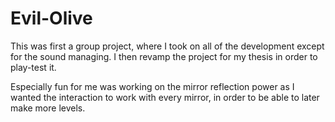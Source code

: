 # Evil-Olive

This was first a group project, where I took on all of the development except for the sound managing. I then revamp the project for my thesis in order to play-test it.

Especially fun for me was working on the mirror reflection power as I wanted the interaction to work with every mirror, in order to be able to later make more levels.
